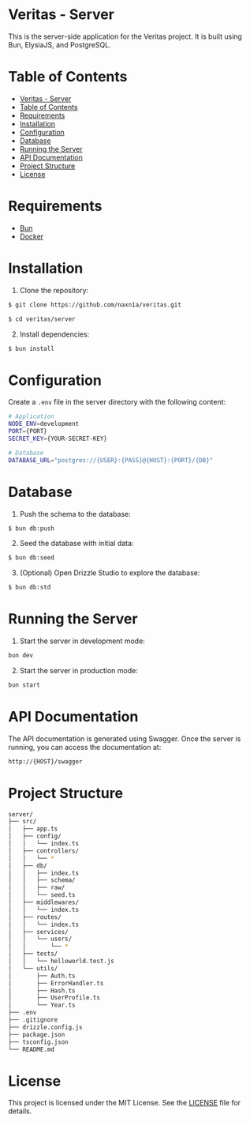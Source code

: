 # Veritas - Server

This is the server-side application for the Veritas project. It is built using Bun, ElysiaJS, and PostgreSQL.

# Table of Contents

- [Veritas - Server](#veritas---server)
- [Table of Contents](#table-of-contents)
- [Requirements](#requirements)
- [Installation](#installation)
- [Configuration](#configuration)
- [Database](#database)
- [Running the Server](#running-the-server)
- [API Documentation](#api-documentation)
- [Project Structure](#project-structure)
- [License](#license)

# Requirements

- [Bun](https://bun.sh/)
- [Docker](https://www.docker.com/)

# Installation

1. Clone the repository:

```sh
$ git clone https://github.com/naxn1a/veritas.git

$ cd veritas/server
```

2. Install dependencies:

```sh
$ bun install
```

# Configuration

Create a `.env` file in the server directory with the following content:

```sh
# Application
NODE_ENV=development
PORT={PORT}
SECRET_KEY={YOUR-SECRET-KEY}

# Database
DATABASE_URL="postgres://{USER}:{PASS}@{HOST}:{PORT}/{DB}"
```

# Database

1. Push the schema to the database:

```sh
$ bun db:push
```

2. Seed the database with initial data:

```sh
$ bun db:seed
```

3. (Optional) Open Drizzle Studio to explore the database:

```sh
$ bun db:std
```

# Running the Server

1. Start the server in development mode:

```sh
bun dev
```

2. Start the server in production mode:

```sh
bun start
```

# API Documentation

The API documentation is generated using Swagger. Once the server is running, you can access the documentation at:

```sh
http://{HOST}/swagger
```

# Project Structure

```sh
server/
├── src/
│   ├── app.ts
│   ├── config/
│   │   └── index.ts
│   ├── controllers/
│   │   └── *
│   ├── db/
│   │   ├── index.ts
│   │   ├── schema/
│   │   ├── raw/
│   │   └── seed.ts
│   ├── middlewares/
│   │   └── index.ts
│   ├── routes/
│   │   └── index.ts
│   ├── services/
│   │   └── users/
│   │       └── *
│   ├── tests/
│   │   └── helloworld.test.js
│   └── utils/
│       ├── Auth.ts
│       ├── ErrorHandler.ts
│       ├── Hash.ts
│       ├── UserProfile.ts
│       └── Year.ts
├── .env
├── .gitignore
├── drizzle.config.js
├── package.json
├── tsconfig.json
└── README.md
```

# License

This project is licensed under the MIT License. See the [LICENSE](https://github.com/naxn1a/veritas/blob/main/LICENSE) file for details.
